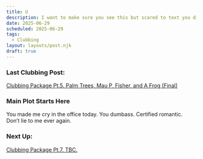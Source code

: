 ```yaml
---
title: U
description: I want to make sure you see this but scared to text you directly I guess I'm an idiot.
date: 2025-06-29
scheduled: 2025-06-29
tags:
  - Clubbing
layout: layouts/post.njk
draft: true
---
```


<h3>Last Clubbing Post:</h3>
<a href="{{ '/posts/clubbingpackagept5/' | url }}">Clubbing Package Pt.5. Palm Trees, Mau P, Fisher, and A Frog (Final)</a>

<h3>Main Plot Starts Here</h3>

You made me cry in the office today. You dumbass. Certified romantic. Don’t lie to me ever again.

<h3>Next Up:</h3>
<a href="{{ '/posts/clubbingpackagept7/' | url }}">Clubbing Package Pt.7. TBC.</a>

